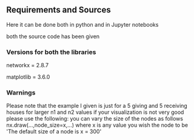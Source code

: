 ## Requirements and Sources
Here it can be done both in python
and in Jupyter notebooks

both the source code has been given

### Versions for both the libraries

networkx = 2.8.7

matplotlib = 3.6.0

### Warnings

Please note that the example I given is just for a 5 giving and 5 receiving houses
for larger n1 and n2 values
if your visualization is not very good please use the following:
you can vary the size of the nodes as follows
nx.draw(...,node_size=x,...)
where x is any value you wish the node to be
'The default size of a node is x = 300'
